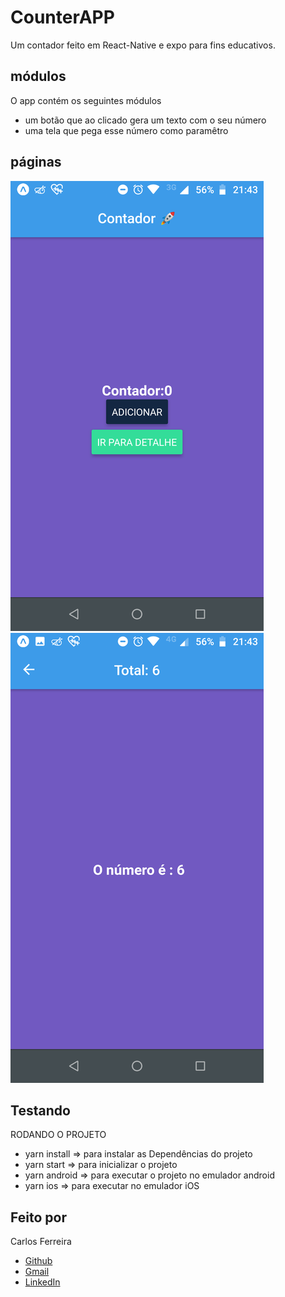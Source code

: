 # CounterAPP

Um contador feito em React-Native e expo para fins educativos.

## módulos

O app contém os seguintes módulos

* um botão que ao clicado gera um texto com o seu número
* uma tela que pega esse número como paramêtro

## páginas
![Foto do App dashboard](https://github.com/CarlosSTS/CounterAPP/blob/master/assets/dashboard.png)
![Foto do App detalhe](https://github.com/CarlosSTS/CounterAPP/blob/master/assets/detail.png)

## Testando
RODANDO O PROJETO
* yarn install =>  para instalar as  Dependências do projeto
* yarn start => para inicializar o projeto
* yarn android => para executar o projeto no emulador android
* yarn ios => para executar no emulador iOS

## Feito por

Carlos Ferreira
* [Github](https://www.github.com/CarlosSTS)
* [Gmail](mailto://carlossts826@gmail.com)
* [LinkedIn](https://www.linkedin.com/in/carlos-ferreira-4b2ba219a/)
